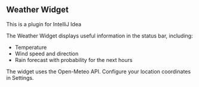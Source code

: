 ## Weather Widget
This is a plugin for IntelliJ Idea

The Weather Widget displays useful information in the status bar, including:
 - Temperature
 - Wind speed and direction
 - Rain forecast with probability for the next hours

The widget uses the Open-Meteo API. Configure your location coordinates in Settings.